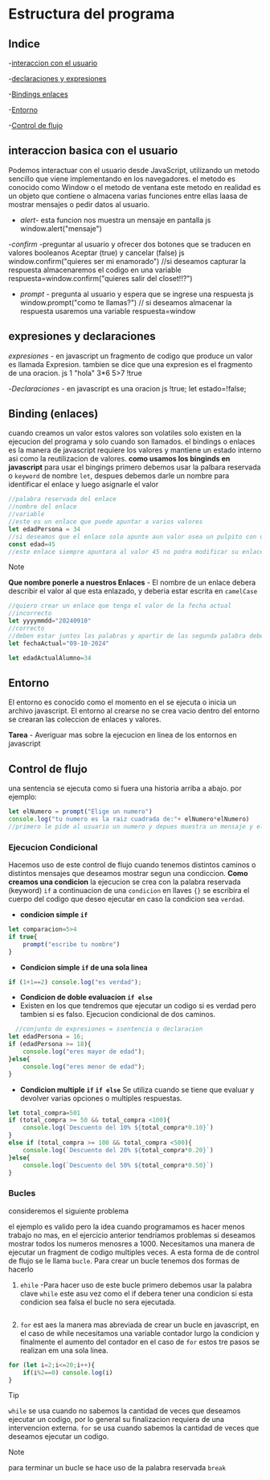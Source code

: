 # Estructura del programa
## Indice
-[interaccion con el usuario](#interaccion-basica-con-el-usuario)

-[declaraciones y expresiones](#expresion-y-declaracion)

-[Bindings enlaces](#bindings-)

-[Entorno](#entorno)

-[Control de flujo](#control-de-flujo)
## interaccion basica con el usuario
Podemos interactuar con el usuario desde JavaScript, utilizando un metodo sencillo que viene implementando en los navegadores.
el metodo es conocido como Window o el metodo de ventana este metodo en realidad es un objeto que contiene o almacena varias funciones entre ellas laasa de mostrar mensajes o pedir datos al usuario.
- *alert*- esta funcion nos muestra un mensaje en pantalla
js
window.alert("mensaje")

-*confirm* -preguntar al usuario y ofrecer dos botones que se traducen en valores booleanos Aceptar (true) y cancelar (false)
js
window.confirm("quieres ser mi enamorado")
//si deseamos capturar la respuesta almacenaremos el codigo en una variable
respuesta=window.confirm("quieres salir del closet!!?")

- *prompt* - pregunta al usuario y espera que se ingrese una respuesta
js
window.prompt("como te llamas?")
// si deseamos almacenar la respuesta usaremos una variable
respuesta=window

## expresiones y declaraciones 
*expresiones* - en javascript un fragmento de codigo que produce un valor es llamada Expresion. tambien se dice que una expresion es el fragmento de una oracion.
js
1
"hola"
3*6
5>7
!true

-*Declaraciones* - en javascript es una oracion
js
!true;
let estado=!false;


## Binding (enlaces)
cuando creamos un valor estos valores son volatiles solo existen en la ejecucion del programa y solo cuando son llamados.
el bindings o enlaces es la manera de javascript requiere los valores y mantiene un estado interno asi como la reutilizacion de valores.
**como usamos los binginds en javascript**
para usar el bingings primero debemos usar la palbara reservada  o `keyword` de nombre `let`, despues debemos darle un nombre para identificar el enlace y luego asignarle el valor
```js
//palabra reservada del enlace
//nombre del enlace
//variable
//este es un enlace que puede apuntar a varios valores
let edadPersona = 34
//si deseamos que el enlace solo apunte aun valor osea un pulpito con unbracit entonces para crear este enlace debemos hacer uso de keyword const
const edad=45
//este enlace siempre apuntara al valor 45 no podra modificar su enlace a otro valor
```

> [!NOTE]
> **Que nombre ponerle a nuestros Enlaces** - El nombre de un enlace debera describir el valor al que esta enlazado, y deberia estar escrita en `camelCase` 

```js
//quiero crear un enlace que tenga el valor de la fecha actual
//incorrecto
let yyyymmdd="20240910"
//correcto
//deben estar juntos las palabras y apartir de las segunda palabra debe ser con mayuscula.
let fechaActual="09-10-2024"

let edadActualAlumno=34
```
## Entorno 
El entorno es conocido como el momento en el se ejecuta o inicia un archivo javascript.
El entorno al crearse no se crea vacio dentro del entorno se crearan las coleccion de enlaces y valores.

**Tarea** -  Averiguar mas sobre la ejecucion en linea de los entornos en javascript
## Control de flujo
una sentencia se ejecuta como si fuera una historia arriba a abajo.
por ejemplo:
```js
let elNumero = prompt("Elige un numero")
console.log("tu numero es la raiz cuadrada de:"+ elNumero*elNumero)
//primero le pide al usuario un numero y depues muestra un mensaje y el cuadrado de ese  numero
```
### Ejecucion Condicional
Hacemos uso de este control de flujo cuando tenemos distintos caminos o distintos mensajes que deseamos mostrar segun una condiccion.
**Como creamos una condicion**
la ejecucion se crea con la palabra reservada (keyword) `if` a continuacion de una `condicion` en llaves `{}` se escribira el cuerpo del codigo que deseo ejecutar en caso la condicion sea `verdad`.
- **condicion simple `if`**
```js
let comparacion=5>4
if true{
    prompt("escribe tu nombre")
}
```
- **Condicion  simple `if` de una sola linea**
```js
if (1+1==2) console.log("es verdad");
```
- **Condicion de doble evaluacion `if else`**
- Existen en los que tendremos que ejecutar un codigo si es verdad pero tambien si es falso. Ejecucion condicional de dos caminos.
```js
  //conjunto de expresiones = ssentencia o declaracion
let edadPersona = 16;
if (edadPersona >= 18){
    console.log("eres mayor de edad");
}else{
    console.log("eres menor de edad");
}
```
- **Condicion multiple `if` `if else`**
Se utiliza cuando se tiene que evaluar y devolver varias opciones o multiples respuestas.
```js
let total_compra=501
if (total_compra >= 50 && total_compra <100){
    console.log(`Descuento del 10% ${total_compra*0.10}`)
}
else if (total_compra >= 100 && total_compra <500){
    console.log(`Descuento del 20% ${total_compra*0.20}`)
}else{
    console.log(`Descuento del 50% ${total_compra*0.50}`)
}
```
### Bucles
consideremos el siguiente problema

el ejemplo es valido pero la idea cuando programamos es hacer menos trabajo no mas, en el ejercicio anterior tendriamos problemas si deseamos mostrar todos los numeros menosres a 1000.
Necesitamos una manera de ejecutar un fragment de codigo multiples veces. A esta forma de de control de flujo se le llama `bucle`.
Para crear un bucle tenemos dos formas de hacerlo
1. `ehile` -Para hacer uso de este bucle primero debemos usar la palabra clave `while` este  asu vez como el if debera tener una condicion si esta condicion sea falsa el bucle no sera ejecutada.
```js

```
2. `for` est aes la manera mas abreviada de crear un bucle en javascript, en el caso de while necesitamos una variable contador lurgo la condicion y finalmente el aumento del contador en el caso de `for` estos tre pasos se realizan em una sola linea.
```js
for (let i=2;i<=20;i++){
    if(i%2==0) console.log(i)
}
```
> [!TIP]
> `while`  se usa cuando no sabemos la cantidad de veces que deseamos ejecutar un codigo, por lo general su finalizacion requiera de una intervencion externa. `for` se usa cuando sabemos la cantidad de veces que deseamos ejecutar un codigo.

> [!NOTE]
> para terminar un bucle se hace uso de la palabra reservada `break`